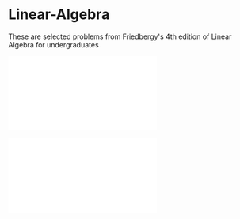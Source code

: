 # Linear-Algebra
These are selected problems from Friedbergy's 4th edition of Linear Algebra for undergraduates

![Proofs From books](/bookNotes/chapter1Notes.pdf)

![Solutions For Chapter1](/ProblemSets/chapter_1_problems.pdf)

